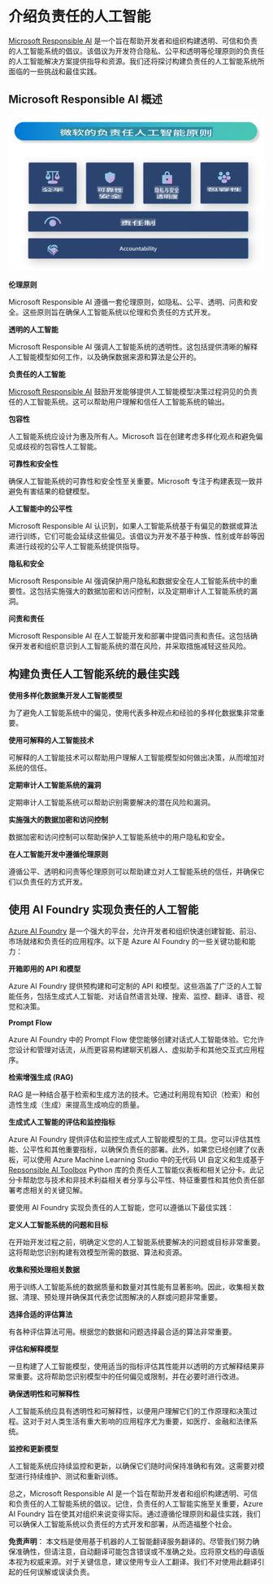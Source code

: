 # **介绍负责任的人工智能**

[Microsoft Responsible AI](https://www.microsoft.com/ai/responsible-ai?WT.mc_id=aiml-138114-kinfeylo) 是一个旨在帮助开发者和组织构建透明、可信和负责的人工智能系统的倡议。该倡议为开发符合隐私、公平和透明等伦理原则的负责任的人工智能解决方案提供指导和资源。我们还将探讨构建负责任的人工智能系统所面临的一些挑战和最佳实践。

## Microsoft Responsible AI 概述

![RAIPrinciples](../../../../translated_images/RAIPrinciples.341872e84ab61d746359087157c13d5a0a5549e5187b42e45efca277ac550e12.zh.png)

**伦理原则**

Microsoft Responsible AI 遵循一套伦理原则，如隐私、公平、透明、问责和安全。这些原则旨在确保人工智能系统以伦理和负责任的方式开发。

**透明的人工智能**

Microsoft Responsible AI 强调人工智能系统的透明性。这包括提供清晰的解释人工智能模型如何工作，以及确保数据来源和算法是公开的。

**负责任的人工智能**

[Microsoft Responsible AI](https://www.microsoft.com/ai/responsible-ai?WT.mc_id=aiml-138114-kinfeylo) 鼓励开发能够提供人工智能模型决策过程洞见的负责任的人工智能系统。这可以帮助用户理解和信任人工智能系统的输出。

**包容性**

人工智能系统应设计为惠及所有人。Microsoft 旨在创建考虑多样化观点和避免偏见或歧视的包容性人工智能。

**可靠性和安全性**

确保人工智能系统的可靠性和安全性至关重要。Microsoft 专注于构建表现一致并避免有害结果的稳健模型。

**人工智能中的公平性**

Microsoft Responsible AI 认识到，如果人工智能系统基于有偏见的数据或算法进行训练，它们可能会延续这些偏见。该倡议为开发不基于种族、性别或年龄等因素进行歧视的公平人工智能系统提供指导。

**隐私和安全**

Microsoft Responsible AI 强调保护用户隐私和数据安全在人工智能系统中的重要性。这包括实施强大的数据加密和访问控制，以及定期审计人工智能系统的漏洞。

**问责和责任**

Microsoft Responsible AI 在人工智能开发和部署中提倡问责和责任。这包括确保开发者和组织意识到人工智能系统的潜在风险，并采取措施减轻这些风险。

## 构建负责任人工智能系统的最佳实践

**使用多样化数据集开发人工智能模型**

为了避免人工智能系统中的偏见，使用代表多种观点和经验的多样化数据集非常重要。

**使用可解释的人工智能技术**

可解释的人工智能技术可以帮助用户理解人工智能模型如何做出决策，从而增加对系统的信任。

**定期审计人工智能系统的漏洞**

定期审计人工智能系统可以帮助识别需要解决的潜在风险和漏洞。

**实施强大的数据加密和访问控制**

数据加密和访问控制可以帮助保护人工智能系统中的用户隐私和安全。

**在人工智能开发中遵循伦理原则**

遵循公平、透明和问责等伦理原则可以帮助建立对人工智能系统的信任，并确保它们以负责任的方式开发。

## 使用 AI Foundry 实现负责任的人工智能

[Azure AI Foundry](https://ai.azure.com?WT.mc_id=aiml-138114-kinfeylo) 是一个强大的平台，允许开发者和组织快速创建智能、前沿、市场就绪和负责任的应用程序。以下是 Azure AI Foundry 的一些关键功能和能力：

**开箱即用的 API 和模型**

Azure AI Foundry 提供预构建和可定制的 API 和模型。这些涵盖了广泛的人工智能任务，包括生成式人工智能、对话自然语言处理、搜索、监控、翻译、语音、视觉和决策。

**Prompt Flow**

Azure AI Foundry 中的 Prompt Flow 使您能够创建对话式人工智能体验。它允许您设计和管理对话流，从而更容易构建聊天机器人、虚拟助手和其他交互式应用程序。

**检索增强生成 (RAG)**

RAG 是一种结合基于检索和生成方法的技术。它通过利用现有知识（检索）和创造性生成（生成）来提高生成响应的质量。

**生成式人工智能的评估和监控指标**

Azure AI Foundry 提供评估和监控生成式人工智能模型的工具。您可以评估其性能、公平性和其他重要指标，以确保负责任的部署。此外，如果您已经创建了仪表板，可以使用 Azure Machine Learning Studio 中的无代码 UI 自定义和生成基于 [Repsonsible AI Toolbox](https://responsibleaitoolbox.ai/?WT.mc_id=aiml-138114-kinfeylo) Python 库的负责任人工智能仪表板和相关记分卡。此记分卡帮助您与技术和非技术利益相关者分享与公平性、特征重要性和其他负责任部署考虑相关的关键见解。

要使用 AI Foundry 实现负责任的人工智能，您可以遵循以下最佳实践：

**定义人工智能系统的问题和目标**

在开始开发过程之前，明确定义您的人工智能系统要解决的问题或目标非常重要。这将帮助您识别构建有效模型所需的数据、算法和资源。

**收集和预处理相关数据**

用于训练人工智能系统的数据质量和数量对其性能有显著影响。因此，收集相关数据、清理、预处理并确保其代表您试图解决的人群或问题非常重要。

**选择合适的评估算法**

有各种评估算法可用。根据您的数据和问题选择最合适的算法非常重要。

**评估和解释模型**

一旦构建了人工智能模型，使用适当的指标评估其性能并以透明的方式解释结果非常重要。这将帮助您识别模型中的任何偏见或限制，并在必要时进行改进。

**确保透明性和可解释性**

人工智能系统应具有透明性和可解释性，以便用户理解它们的工作原理和决策过程。这对于对人类生活有重大影响的应用程序尤为重要，如医疗、金融和法律系统。

**监控和更新模型**

人工智能系统应持续监控和更新，以确保它们随时间保持准确和有效。这需要对模型进行持续维护、测试和重新训练。

总之，Microsoft Responsible AI 是一个旨在帮助开发者和组织构建透明、可信和负责任的人工智能系统的倡议。记住，负责任的人工智能实施至关重要，Azure AI Foundry 旨在使其对组织来说变得实际。通过遵循伦理原则和最佳实践，我们可以确保人工智能系统以负责任的方式开发和部署，从而造福整个社会。

**免责声明**：
本文档是使用基于机器的人工智能翻译服务翻译的。尽管我们努力确保准确性，但请注意，自动翻译可能包含错误或不准确之处。应将原文档的母语版本视为权威来源。对于关键信息，建议使用专业人工翻译。我们不对使用此翻译引起的任何误解或误读负责。
